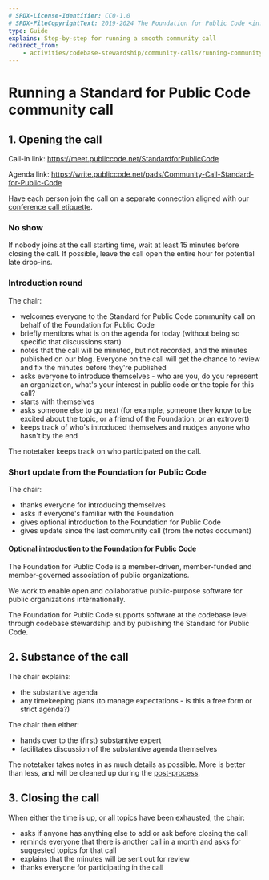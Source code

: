 ```yaml
---
# SPDX-License-Identifier: CC0-1.0
# SPDX-FileCopyrightText: 2019-2024 The Foundation for Public Code <info@publiccode.net>
type: Guide
explains: Step-by-step for running a smooth community call
redirect_from:
    - activities/codebase-stewardship/community-calls/running-community-call
---
```


# Running a Standard for Public Code community call

## 1. Opening the call

Call-in link: <https://meet.publiccode.net/StandardforPublicCode>

Agenda link: <https://write.publiccode.net/pads/Community-Call-Standard-for-Public-Code>

Have each person join the call on a separate connection aligned with our [conference call etiquette](../communication/conference-call-etiquette.md).

### No show

If nobody joins at the call starting time, wait at least 15 minutes before closing the call. If possible, leave the call open the entire hour for potential late drop-ins.

### Introduction round

The chair:

* welcomes everyone to the Standard for Public Code community call on behalf of the Foundation for Public Code
* briefly mentions what is on the agenda for today (without being so specific that discussions start)
* notes that the call will be minuted, but not recorded, and the minutes published on our blog. Everyone on the call will get the chance to review and fix the minutes before they're published
* asks everyone to introduce themselves - who are you, do you represent an organization, what's your interest in public code or the topic for this call?
* starts with themselves
* asks someone else to go next (for example, someone they know to be excited about the topic, or a friend of the Foundation, or an extrovert)
* keeps track of who's introduced themselves and nudges anyone who hasn't by the end

The notetaker keeps track on who participated on the call.

### Short update from the Foundation for Public Code

The chair:

* thanks everyone for introducing themselves
* asks if everyone's familiar with the Foundation
* gives optional introduction to the Foundation for Public Code
* gives update since the last community call (from the notes document)

#### Optional introduction to the Foundation for Public Code

The Foundation for Public Code is a member-driven, member-funded and member-governed association of public organizations.

We work to enable open and collaborative public-purpose software for public organizations internationally.

The Foundation for Public Code supports software at the codebase level through codebase stewardship and by publishing the Standard for Public Code.

## 2. Substance of the call

The chair explains:

* the substantive agenda
* any timekeeping plans (to manage expectations - is this a free form or strict agenda?)

The chair then either:

* hands over to the (first) substantive expert
* facilitates discussion of the substantive agenda themselves

The notetaker takes notes in as much details as possible. More is better than less, and will be cleaned up during the [post-process](../community-calls/post-process-community-call.md).

## 3. Closing the call

When either the time is up, or all topics have been exhausted, the chair:

* asks if anyone has anything else to add or ask before closing the call
* reminds everyone that there is another call in a month and asks for suggested topics for that call
* explains that the minutes will be sent out for review
* thanks everyone for participating in the call
